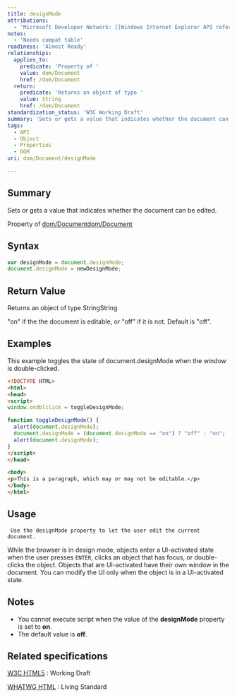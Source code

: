 ```yaml
---
title: designMode
attributions:
  - 'Microsoft Developer Network: [[Windows Internet Explorer API reference](http://msdn.microsoft.com/en-us/library/ie/hh828809%28v=vs.85%29.aspx) Article]'
notes:
  - 'Needs compat table'
readiness: 'Almost Ready'
relationships:
  applies_to:
    predicate: 'Property of '
    value: dom/Document
    href: /dom/Document
  return:
    predicate: 'Returns an object of type '
    value: String
    href: /dom/Document
standardization_status: 'W3C Working Draft'
summary: 'Sets or gets a value that indicates whether the document can be edited.'
tags:
  - API
  - Object
  - Properties
  - DOM
uri: dom/Document/designMode

---
```

## <span>Summary</span>

Sets or gets a value that indicates whether the document can be edited.

Property of [dom/Document](/dom/Document)[dom/Document](/dom/Document)

## <span>Syntax</span>

``` js
var designMode = document.designMode;
document.designMode = newDesignMode;
```

## <span>Return Value</span>

Returns an object of type StringString

"on" if the the document is editable, or "off" if it is not. Default is "off".

## <span>Examples</span>

This example toggles the state of document.designMode when the window is double-clicked.

``` html
<!DOCTYPE HTML>
<html>
<head>
<script>
window.ondblclick = toggleDesignMode;

function toggleDesignMode() {
  alert(document.designMode);
  document.designMode = (document.designMode == "on") ? "off" : "on";
  alert(document.designMode);
}
</script>
</head>

<body>
<p>This is a paragraph, which may or may not be editable.</p>
</body>
</html>
```

## <span>Usage</span>

     Use the designMode property to let the user edit the current document.

While the browser is in design mode, objects enter a UI-activated state when the user presses `ENTER`, clicks an object that has focus, or double-clicks the object. Objects that are UI-activated have their own window in the document. You can modify the UI only when the object is in a UI-activated state.

## <span>Notes</span>

-   You cannot execute script when the value of the **designMode** property is set to **on**.
-   The default value is **off**.

## <span>Related specifications</span>

[W3C HTML5](http://www.w3.org/TR/html5/editing.html#designMode)
:   Working Draft

[WHATWG HTML](http://www.whatwg.org/specs/web-apps/current-work/multipage/editing.html#designMode)
:   Living Standard
